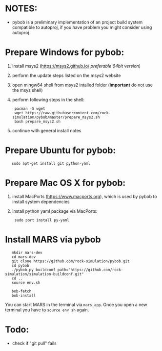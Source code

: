 # NOTES:

  - pybob is a preliminary implementation of an project build system compatible
     to autoproj, if you have problem you might consider using autoproj

# Prepare Windows for pybob:

  1. install msys2 (https://msys2.github.io/ *preferable 64bit version*)
  2. perform the update steps listed on the msys2 website
  3. open mingw64 shell from msys2 intalled folder
     (**important** do not use the msys shell)
  4. perform following steps in the shell:

          pacman -S wget
          wget https://raw.githubusercontent.com/rock-simulation/pybob/master/prepare_msys2.sh
          bash prepare_msys2.sh

  5. continue with general install notes

# Prepare Ubuntu for pybob:

       sudo apt-get install git python-yaml

# Prepare Mac OS X for pybob:

  1. install MacPorts (https://www.macports.org), which is used by pybob to install system dependencies
  2. install python yaml package via MacPorts:
  
          sudo port install py-yaml

# Install MARS via pybob

       mkdir mars-dev
       cd mars-dev
       git clone https://github.com/rock-simulation/pybob.git
       cd pybob
       ./pybob.py buildconf path="https://github.com/rock-simulation/simulation-buildconf.git"
       cd ..
       source env.sh

       bob-fetch
       bob-install

  You can start MARS in the terminal via `mars_app`.
  Once you open a new terminal you have to `source env.sh` again.
  
# Todo:
  - check if "git pull" fails
